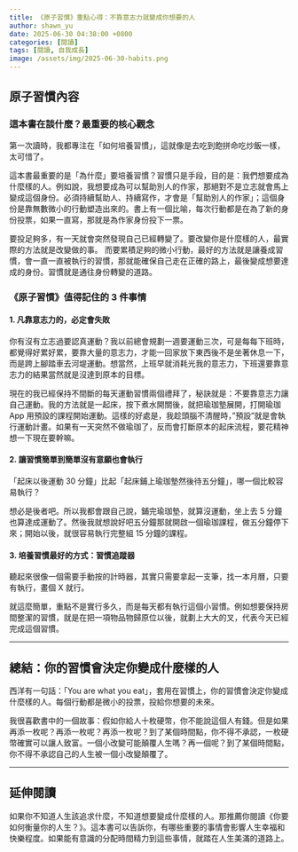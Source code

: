 ```yaml
---
title: 《原子習慣》重點心得：不靠意志力就變成你想要的人
author: shawn_yu
date: 2025-06-30 04:38:00 +0800
categories: [閱讀]
tags: [閱讀, 自我成長]
image: /assets/img/2025-06-30-habits.png
---
```


## 原子習慣內容

### 這本書在談什麼？最重要的核心觀念

第一次讀時，我都專注在「如何培養習慣」，這就像是去吃到飽拼命吃炒飯一樣，太可惜了。

這本書最重要的是「為什麼」要培養習慣？習慣只是手段，目的是：我們想要成為什麼樣的人。例如說，我想要成為可以幫助別人的作家，那絕對不是立志就會馬上變成這個身份。必須持續幫助人、持續寫作，才會是「幫助別人的作家」；這個身份是靠無數微小的行動塑造出來的。書上有一個比喻，每次行動都是在為了新的身份投票，如果一直寫，那就是為作家身份投下一票。

要投足夠多，有一天就會突然發現自己已經轉變了。要改變你是什麼樣的人，最實際的方法就是改變做的事。 而要累積足夠的微小行動，最好的方法就是讓養成習慣，會一直一直被執行的習慣，那就能確保自己走在正確的路上，最後變成想要達成的身份。習慣就是通往身份轉變的道路。

### 《原子習慣》值得記住的 3 件事情

#### 1. 凡靠意志力的，必定會失敗

你有沒有立志過要認真運動？我以前總會規劃一週要運動三次，可是每每下班時，都覺得好累好累，要靠大量的意志力，才能一回家放下東西後不是坐著休息一下，而是跨上腳踏車去河堤運動。想當然，上班早就消耗光我的意志力，下班還要靠意志力的結果當然就是沒達到原本的目標。

現在的我已經保持不間斷的每天運動習慣兩個禮拜了，秘訣就是：不要靠意志力讓自己運動。我的方法就是一起床，按下煮水開關後，就把瑜珈墊展開，打開瑜珈 App 用預設的課程開始運動。這樣的好處是，我趁頭腦不清醒時，”預設”就是會執行運動計畫。如果有一天突然不做瑜珈了，反而會打斷原本的起床流程，要花精神想一下現在要幹嘛。

#### 2. 讓習慣簡單到簡單沒有意願也會執行

「起床以後運動 30 分鐘」比起「起床鋪上瑜珈墊然後待五分鐘」，哪一個比較容易執行？

想必是後者吧。所以我都會跟自己說，鋪完瑜珈墊，就算沒運動，坐上去 5 分鐘也算達成運動了。然後我就想說好吧五分鐘那就開啟一個瑜珈課程，做五分鐘停下來；開始以後，就很容易執行完整組 15 分鐘的課程。

#### 3. 培養習慣最好的方式：習慣追蹤器

聽起來很像一個需要手動按的計時器，其實只需要拿起一支筆，找一本月曆，只要有執行，畫個 X 就行。

就這麼簡單，重點不是實行多久，而是每天都有執行這個小習慣。例如想要保持房間整潔的習慣，就是在把一項物品物歸原位以後，就劃上大大的叉，代表今天已經完成這個習慣。

---

## 總結：你的習慣會決定你變成什麼樣的人

西洋有一句話：「You are what you eat」，套用在習慣上，你的習慣會決定你變成什麼樣的人。每個行動都是微小的投票，投給你想要的未來。

我很喜歡書中的一個故事：假如你給人十枚硬幣，你不能說這個人有錢。但是如果再添一枚呢？再添一枚呢？再添一枚呢？到了某個時間點，你不得不承認，一枚硬幣確實可以讓人致富。一個小改變可能顛覆人生嗎？再一個呢？到了某個時間點，你不得不承認自己的人生被一個小改變顛覆了。

---

## 延伸閱讀

如果你不知道人生該追求什麼，不知道想要變成什麼樣的人。那推薦你閱讀《你要如何衡量你的人生？》。這本書可以告訴你，有哪些重要的事情會影響人生幸福和快樂程度。如果能有意識的分配時間精力到這些事情，就踏在人生美滿的道路上。

